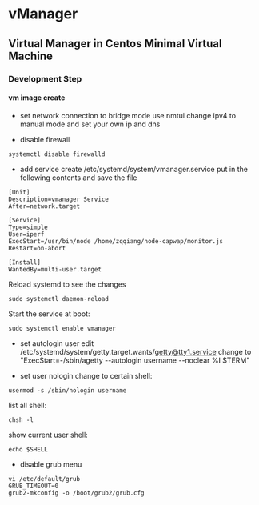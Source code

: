 # vManager

## Virtual Manager in Centos Minimal Virtual Machine

### Development Step

#### vm image create
* set network connection to bridge mode
use nmtui change ipv4 to manual mode and set your own ip and dns

* disable firewall
~~~~
systemctl disable firewalld
~~~~

* add service 
create /etc/systemd/system/vmanager.service
put in the following contents and save the file
~~~~
[Unit]
Description=vmanager Service
After=network.target

[Service]
Type=simple
User=iperf
ExecStart=/usr/bin/node /home/zqqiang/node-capwap/monitor.js
Restart=on-abort

[Install]
WantedBy=multi-user.target
~~~~
Reload systemd to see the changes
~~~~
sudo systemctl daemon-reload
~~~~
Start the service at boot:
~~~~
sudo systemctl enable vmanager
~~~~

* set autologin user
edit /etc/systemd/system/getty.target.wants/getty@tty1.service
change to "ExecStart=-/sbin/agetty --autologin username --noclear %I $TERM"

* set user nologin
change to certain shell:
~~~~
usermod -s /sbin/nologin username
~~~~
list all shell:
~~~~
chsh -l
~~~~
show current user shell:
~~~~
echo $SHELL
~~~~

* disable grub menu
~~~~
vi /etc/default/grub
GRUB_TIMEOUT=0
grub2-mkconfig -o /boot/grub2/grub.cfg
~~~~